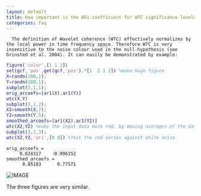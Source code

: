 ```yaml
---
layout: default
title: How important is the AR1 coefficient for WTC significance levels?
categories: faq
---
```


      The definition of Wavelet coherence (WTC) effectively normalizes by the local power in time frequency space. Therefore WTC is very insensitive to the noise colour used in the null-hypothesis (see Grinsted et al. 2004). It can easily be demonstrated by example:

```matlab
figure('color',[1 1 1])
set(gcf,'pos',get(gcf,'pos').*[1 .2 1 2]) %make high figure
X=randn(200,1);
Y=randn(200,1);
subplot(3,1,1);
orig_arcoefs=[ar1(X),ar1(Y)]
wtc(X,Y)
subplot(3,1,2);
X2=smooth(X,7);
Y2=smooth(Y,5);
smoothed_arcoefs=[ar1(X2),ar1(Y2)]
wtc(X2,Y2) %make the input data more red, by moving averages of the data.
subplot(3,1,3);
wtc(X2,Y2,'ar1',[0 0]) %Test the red series against white noise.
```

```
orig_arcoefs =
     0.024317    -0.096152
smoothed_arcoefs =
      0.85183      0.77571

```
    
![IMAGE](images/ar1_in_wtc_01.png)

The three figures are very similar.

